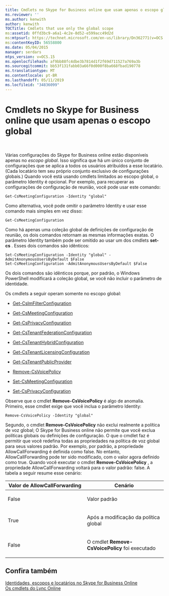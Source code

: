 ```yaml
---
title: Cmdlets no Skype for Business online que usam apenas o escopo global
ms.reviewer: ''
ms.author: kenwith
author: kenwith
TOCTitle: Cmdlets that use only the global scope
ms:assetid: 0ffd3bc9-a6a1-4c2e-8d52-e599acc49d2d
ms:mtpsurl: https://technet.microsoft.com/en-us/library/Dn362771(v=OCS.15)
ms:contentKeyID: 56558800
ms.date: 05/04/2015
manager: serdars
mtps_version: v=OCS.15
ms.openlocfilehash: af9bb88fc4dbe3b7814d1f2f69d711527a769a3b
ms.sourcegitcommit: bb53f131fabb03a66f0d000f8ba668fbad190778
ms.translationtype: MT
ms.contentlocale: pt-BR
ms.lasthandoff: 05/11/2019
ms.locfileid: "34836099"
---
```

# <a name="cmdlets-in-skype-for-business-online-that-use-only-the-global-scope"></a>Cmdlets no Skype for Business online que usam apenas o escopo global

 


Várias configurações do Skype for Business online estão disponíveis apenas no *escopo global*. Isso significa que há um único conjunto de configurações que se aplica a todos os usuários atribuídos a esse locatário. (Cada locatário tem seu próprio conjunto exclusivo de configurações globais.) Quando você está usando cmdlets limitados ao escopo global, o parâmetro Identity é opcional. Por exemplo, para recuperar as configurações de configuração de reunião, você pode usar este comando:

    Get-CsMeetingConfiguration -Identity "global"

Como alternativa, você pode omitir o parâmetro Identity e usar esse comando mais simples em vez disso:

    Get-CsMeetingConfiguration

Como há apenas uma coleção global de definições de configuração de reunião, os dois comandos retornam as mesmas informações exatas. O parâmetro Identity também pode ser omitido ao usar um dos cmdlets **set-cs** . Esses dois comandos são idênticos:

    Set-CsMeetingConfiguration -Identity "global" -AdmitAnonymousUsersByDefault $False
    Set-CsMeetingConfiguration -AdmitAnonymousUsersByDefault $False

Os dois comandos são idênticos porque, por padrão, o Windows PowerShell modificará a coleção global, se você não incluir o parâmetro de identidade.

Os cmdlets a seguir operam somente no escopo global:

  - [Get-CsImFilterConfiguration](https://technet.microsoft.com/en-us/library/gg398980\(v=ocs.15\))

  - [Get-CsMeetingConfiguration](https://technet.microsoft.com/en-us/library/gg425875\(v=ocs.15\))

  - [Get-CsPrivacyConfiguration](https://technet.microsoft.com/en-us/library/gg413002\(v=ocs.15\))

  - [Get-CsTenantFederationConfiguration](https://technet.microsoft.com/en-us/library/jj994072\(v=ocs.15\))

  - [Get-CsTenantHybridConfiguration](https://technet.microsoft.com/en-us/library/jj994034\(v=ocs.15\))

  - [Get-CsTenantLicensingConfiguration](https://technet.microsoft.com/en-us/library/dn362770\(v=ocs.15\))

  - [Get-CsTenantPublicProvider](https://technet.microsoft.com/en-us/library/jj994016\(v=ocs.15\))

  - [Remove-CsVoicePolicy](https://technet.microsoft.com/en-us/library/gg398309\(v=ocs.15\))

  - [Set-CsMeetingConfiguration](https://technet.microsoft.com/en-us/library/gg398648\(v=ocs.15\))

  - [Set-CsPrivacyConfiguration](https://technet.microsoft.com/en-us/library/gg398484\(v=ocs.15\))

Observe que o cmdlet **Remove-CsVoicePolicy** é algo de anomalia. Primeiro, esse cmdlet exige que você inclua o parâmetro Identity:

    Remove-CsVoicePolicy -Identity "global"

Segundo, o cmdlet **Remove-CsVoicePolicy** não exclui realmente a política de voz global; O Skype for Business online não permite que você exclua políticas globais ou definições de configuração. O que o cmdlet faz é permitir que você redefina todas as propriedades na política de voz global para seus valores padrão. Por exemplo, por padrão, a propriedade AllowCallForwarding é definida como false. No entanto, AllowCallForwarding pode ter sido modificado, com o valor agora definido como true. Quando você executar o cmdlet **Remove-CsVoicePolicy** , a propriedade AllowCallForwarding voltará para o valor padrão: false. A tabela a seguir resume esse cenário:


<table>
<colgroup>
<col style="width: 50%" />
<col style="width: 50%" />
</colgroup>
<thead>
<tr class="header">
<th>Valor de AllowCallForwarding</th>
<th>Cenário</th>
</tr>
</thead>
<tbody>
<tr class="odd">
<td><p>False</p></td>
<td><p>Valor padrão</p></td>
</tr>
<tr class="even">
<td><p>True</p></td>
<td><p>Após a modificação da política global</p></td>
</tr>
<tr class="odd">
<td><p>False</p></td>
<td><p>O cmdlet <strong>Remove-CsVoicePolicy</strong> foi executado</p></td>
</tr>
</tbody>
</table>


## <a name="see-also"></a>Confira também


[Identidades, escopos e locatários no Skype for Business Online](identities-scopes-and-tenants-in-skype-for-business-online.md)  
[Os cmdlets do Lync Online](https://technet.microsoft.com/en-us/library/dn362817\(v=ocs.15\))


